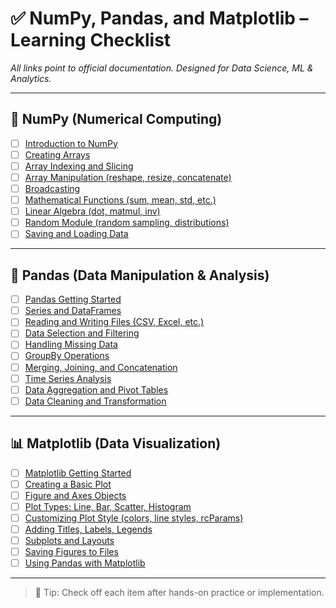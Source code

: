 # ✅ NumPy, Pandas, and Matplotlib – Learning Checklist
_All links point to official documentation. Designed for Data Science, ML & Analytics._

---

## 🧮 NumPy (Numerical Computing)

- [ ] [Introduction to NumPy](https://numpy.org/doc/stable/user/absolute_beginners.html)
- [ ] [Creating Arrays](https://numpy.org/doc/stable/user/basics.creation.html)
- [ ] [Array Indexing and Slicing](https://numpy.org/doc/stable/user/basics.indexing.html)
- [ ] [Array Manipulation (reshape, resize, concatenate)](https://numpy.org/doc/stable/user/basics.reshape.html)
- [ ] [Broadcasting](https://numpy.org/doc/stable/user/basics.broadcasting.html)
- [ ] [Mathematical Functions (sum, mean, std, etc.)](https://numpy.org/doc/stable/reference/routines.math.html)
- [ ] [Linear Algebra (dot, matmul, inv)](https://numpy.org/doc/stable/reference/routines.linalg.html)
- [ ] [Random Module (random sampling, distributions)](https://numpy.org/doc/stable/reference/random/index.html)
- [ ] [Saving and Loading Data](https://numpy.org/doc/stable/user/io.html)

---

## 🧾 Pandas (Data Manipulation & Analysis)

- [ ] [Pandas Getting Started](https://pandas.pydata.org/docs/getting_started/index.html)
- [ ] [Series and DataFrames](https://pandas.pydata.org/docs/user_guide/dsintro.html)
- [ ] [Reading and Writing Files (CSV, Excel, etc.)](https://pandas.pydata.org/docs/user_guide/io.html)
- [ ] [Data Selection and Filtering](https://pandas.pydata.org/docs/user_guide/indexing.html)
- [ ] [Handling Missing Data](https://pandas.pydata.org/docs/user_guide/missing_data.html)
- [ ] [GroupBy Operations](https://pandas.pydata.org/docs/user_guide/groupby.html)
- [ ] [Merging, Joining, and Concatenation](https://pandas.pydata.org/docs/user_guide/merging.html)
- [ ] [Time Series Analysis](https://pandas.pydata.org/docs/user_guide/timeseries.html)
- [ ] [Data Aggregation and Pivot Tables](https://pandas.pydata.org/docs/user_guide/reshaping.html#pivot-tables)
- [ ] [Data Cleaning and Transformation](https://pandas.pydata.org/docs/user_guide/basics.html)

---

## 📊 Matplotlib (Data Visualization)

- [ ] [Matplotlib Getting Started](https://matplotlib.org/stable/users/getting_started/)
- [ ] [Creating a Basic Plot](https://matplotlib.org/stable/tutorials/introductory/pyplot.html)
- [ ] [Figure and Axes Objects](https://matplotlib.org/stable/api/figure_api.html)
- [ ] [Plot Types: Line, Bar, Scatter, Histogram](https://matplotlib.org/stable/gallery/index.html)
- [ ] [Customizing Plot Style (colors, line styles, rcParams)](https://matplotlib.org/stable/users/explain/customizing.html)
- [ ] [Adding Titles, Labels, Legends](https://matplotlib.org/stable/tutorials/intermediate/legend_guide.html)
- [ ] [Subplots and Layouts](https://matplotlib.org/stable/users/prev_whats_new/whats_new_3.4.0.html#subplotspec-and-gridspec-improvements)
- [ ] [Saving Figures to Files](https://matplotlib.org/stable/api/_as_gen/matplotlib.pyplot.savefig.html)
- [ ] [Using Pandas with Matplotlib](https://pandas.pydata.org/docs/user_guide/visualization.html)

---

> 🧠 Tip: Check off each item after hands-on practice or implementation.
